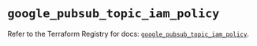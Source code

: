 # `google_pubsub_topic_iam_policy`

Refer to the Terraform Registry for docs: [`google_pubsub_topic_iam_policy`](https://registry.terraform.io/providers/hashicorp/google-beta/6.1.0/docs/resources/google_pubsub_topic_iam_policy).
